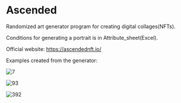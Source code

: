 # Ascended

Randomized art generator program for creating digital collages(NFTs).

Conditions for generating a portrait is in Attribute_sheet(Excel).

Official website: https://ascendednft.io/

Examples created from the generator:

![7](https://user-images.githubusercontent.com/91006120/211175361-75e27e36-f778-4798-87b7-67bd3865eb30.png)

![93](https://user-images.githubusercontent.com/91006120/211175370-85d26d44-8e06-464c-a06a-91a7861e5a3e.png)

![392](https://user-images.githubusercontent.com/91006120/211175376-268c49f8-391c-4b01-95ef-a9b6b1e4aab9.png)
